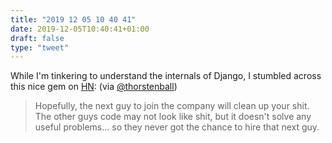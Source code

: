 ```yaml
---
title: "2019 12 05 10 40 41"
date: 2019-12-05T10:40:41+01:00
draft: false
type: "tweet"
---
```

While I'm tinkering to understand the internals of Django, I stumbled across this nice gem on [HN](https://news.ycombinator.com/item?id=12704094): (via [@thorstenball](https://twitter.com/thorstenball/status/1202517825522479104?s=20))

> Hopefully, the next guy to join the company will clean up your shit. The other guys code may not look like shit, but it doesn't solve any useful problems... so they never got the chance to hire that next guy.
